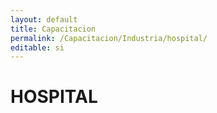 ```yaml
---
layout: default
title: Capacitacion
permalink: /Capacitacion/Industria/hospital/
editable: si
---
```


# HOSPITAL


